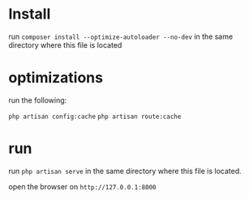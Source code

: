# Install

run `composer install --optimize-autoloader --no-dev` in the same directory where this file is located

# optimizations

run the following:

`php artisan config:cache`
`php artisan route:cache`

# run 

run `php artisan serve` in the same directory where this file is located.

open the browser on `http://127.0.0.1:8000`

